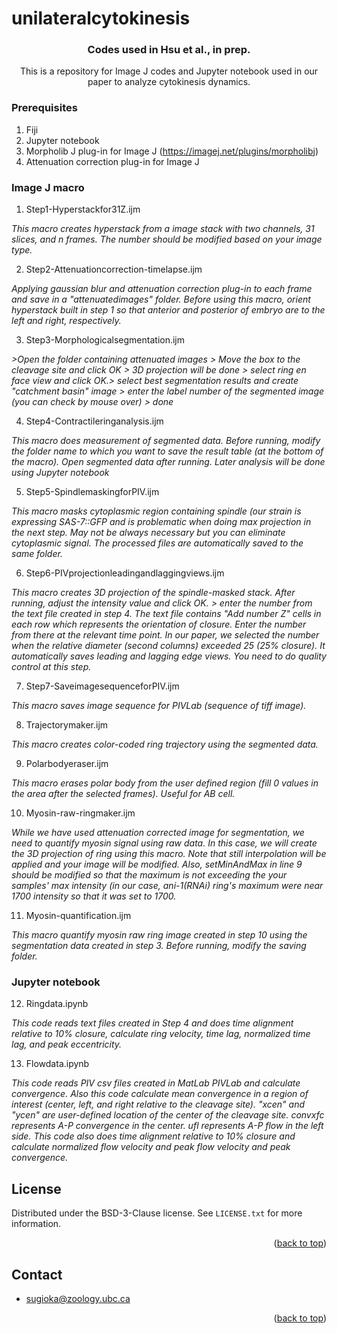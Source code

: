 # unilateralcytokinesis
<!-- Improved compatibility of back to top link: See: https://github.com/othneildrew/Best-README-Template/pull/73 -->
<a name="readme-top"></a>

<h3 align="center">Codes used in Hsu et al., in prep.</h3>

  <p align="center">
    This is a repository for Image J codes and Jupyter notebook used in our paper to analyze cytokinesis dynamics.
  </p>
</div>

<!-- GETTING STARTED -->

### Prerequisites
1. Fiji
2. Jupyter notebook
3. Morpholib J plug-in for Image J (https://imagej.net/plugins/morpholibj)
4. Attenuation correction plug-in for Image J 

### Image J macro
1. Step1-Hyperstackfor31Z.ijm

_This macro creates hyperstack from a image stack with two channels, 31 slices, and n frames. The number should be modified based on your image type._

2. Step2-Attenuationcorrection-timelapse.ijm

_Applying gaussian blur and attenuation correction plug-in to each frame and save in a "attenuatedimages" folder. Before using this macro, orient hyperstack built in step 1 so that anterior and posterior of embryo are to the left and right, respectively._

3. Step3-Morphologicalsegmentation.ijm

_>Open the folder containing attenuated images > Move the box to the cleavage site and click OK > 3D projection will be done > select ring en face view and click OK.> select best segmentation results and create "catchment basin" image > enter the label number of the segmented image (you can check by mouse over) > done_

4. Step4-Contractileringanalysis.ijm

_This macro does measurement of segmented data. Before running, modify the folder name to which you want to save the result table (at the bottom of the macro). Open segmented data after running. Later analysis will be done using Jupyter notebook_

5. Step5-SpindlemaskingforPIV.ijm

_This macro masks cytoplasmic region containing spindle (our strain is expressing SAS-7::GFP and is problematic when doing max projection in the next step. May not be always necessary but you can eliminate cytoplasmic signal. The processed files are automatically saved to the same folder._

6. Step6-PIVprojectionleadingandlaggingviews.ijm

_This macro creates 3D projection of the spindle-masked stack. After running, adjust the intensity value and click OK. > enter the number from the text file created in step 4. The text file contains "Add number Z" cells in each row which represents the orientation of closure. Enter the number from there at the relevant time point. In our paper, we selected the number when the relative diameter (second columns) exceeded 25 (25% closure). It automatically saves leading and lagging edge views. You need to do quality control at this step._

7. Step7-SaveimagesequenceforPIV.ijm

_This macro saves image sequence for PIVLab (sequence of tiff image)._

8. Trajectorymaker.ijm

_This macro creates color-coded ring trajectory using the segmented data._

9. Polarbodyeraser.ijm

_This macro erases polar body from the user defined region (fill 0 values in the area after the selected frames). Useful for AB cell._

10. Myosin-raw-ringmaker.ijm

_While we have used attenuation corrected image for segmentation, we need to quantify myosin signal using raw data. In this case, we will create the 3D projection of ring using this macro. Note that still interpolation will be applied and your image will be modified. Also, setMinAndMax in line 9 should be modified so that the maximum is not exceeding the your samples' max intensity (in our case, ani-1(RNAi) ring's maximum were near 1700 intensity so that it was set to 1700._

11. Myosin-quantification.ijm

_This macro quantify myosin raw ring image created in step 10 using the segmentation data created in step 3. Before running, modify the saving folder._

### Jupyter notebook

12. Ringdata.ipynb

_This code reads text files created in Step 4 and does time alignment relative to 10% closure, calculate ring velocity, time lag, normalized time lag, and peak eccentricity._

13. Flowdata.ipynb

_This code reads PIV csv files created in MatLab PIVLab and calculate convergence. Also this code calculate mean convergence in a region of interest (center, left, and right relative to the cleavage site). "xcen" and "ycen" are user-defined location of the center of the cleavage site. convxfc represents A-P convergence in the center. ufl represents A-P flow in the left side. This code also does time alignment relative to 10% closure and calculate normalized flow velocity and peak flow velocity and peak convergence._



<!-- USAGE EXAMPLES -->

<!-- LICENSE -->
## License

Distributed under the BSD-3-Clause license. See `LICENSE.txt` for more information.

<p align="right">(<a href="#readme-top">back to top</a>)</p>



<!-- CONTACT -->
## Contact

- sugioka@zoology.ubc.ca


<p align="right">(<a href="#readme-top">back to top</a>)</p>






<!-- MARKDOWN LINKS & IMAGES -->
<!-- https://www.markdownguide.org/basic-syntax/#reference-style-links -->
[contributors-shield]: https://img.shields.io/github/contributors/github_username/repo_name.svg?style=for-the-badge
[contributors-url]: https://github.com/github_username/repo_name/graphs/contributors
[forks-shield]: https://img.shields.io/github/forks/github_username/repo_name.svg?style=for-the-badge
[forks-url]: https://github.com/github_username/repo_name/network/members
[stars-shield]: https://img.shields.io/github/stars/github_username/repo_name.svg?style=for-the-badge
[stars-url]: https://github.com/github_username/repo_name/stargazers
[issues-shield]: https://img.shields.io/github/issues/github_username/repo_name.svg?style=for-the-badge
[issues-url]: https://github.com/github_username/repo_name/issues
[license-shield]: https://img.shields.io/github/license/github_username/repo_name.svg?style=for-the-badge
[license-url]: https://github.com/github_username/repo_name/blob/master/LICENSE.txt
[linkedin-shield]: https://img.shields.io/badge/-LinkedIn-black.svg?style=for-the-badge&logo=linkedin&colorB=555
[linkedin-url]: https://linkedin.com/in/linkedin_username
[product-screenshot]: images/screenshot.png
[Next.js]: https://img.shields.io/badge/next.js-000000?style=for-the-badge&logo=nextdotjs&logoColor=white
[Next-url]: https://nextjs.org/
[React.js]: https://img.shields.io/badge/React-20232A?style=for-the-badge&logo=react&logoColor=61DAFB
[React-url]: https://reactjs.org/
[Vue.js]: https://img.shields.io/badge/Vue.js-35495E?style=for-the-badge&logo=vuedotjs&logoColor=4FC08D
[Vue-url]: https://vuejs.org/
[Angular.io]: https://img.shields.io/badge/Angular-DD0031?style=for-the-badge&logo=angular&logoColor=white
[Angular-url]: https://angular.io/
[Svelte.dev]: https://img.shields.io/badge/Svelte-4A4A55?style=for-the-badge&logo=svelte&logoColor=FF3E00
[Svelte-url]: https://svelte.dev/
[Laravel.com]: https://img.shields.io/badge/Laravel-FF2D20?style=for-the-badge&logo=laravel&logoColor=white
[Laravel-url]: https://laravel.com
[Bootstrap.com]: https://img.shields.io/badge/Bootstrap-563D7C?style=for-the-badge&logo=bootstrap&logoColor=white
[Bootstrap-url]: https://getbootstrap.com
[JQuery.com]: https://img.shields.io/badge/jQuery-0769AD?style=for-the-badge&logo=jquery&logoColor=white
[JQuery-url]: https://jquery.com 
